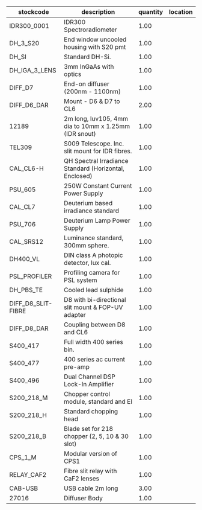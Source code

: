 |stockcode|description|quantity|location|
|---------|-----------|--------|--------|
|IDR300_0001|IDR300 Spectroradiometer|1.00||
|DH_3_S20|End window uncooled housing with S20 pmt|1.00||
|DH_SI|Standard DH-Si.|1.00||
|DH_IGA_3_LENS|3mm InGaAs with optics|1.00||
|DIFF_D7|End-on diffuser (200nm - 1100nm)|1.00||
|DIFF_D6_DAR|Mount - D6 & D7 to CL6|2.00||
|12189|2m long, luv105, 4mm dia to 10mm x 1.25mm (IDR snout)|1.00||
|TEL309|S009 Telescope.  Inc. slit mount for IDR fibres.|1.00||
|CAL_CL6-H|QH Spectral Irradiance Standard (Horizontal, Enclosed)|1.00||
|PSU_605|250W Constant Current Power Supply|1.00||
|CAL_CL7|Deuterium based irradiance standard|1.00||
|PSU_706|Deuterium Lamp Power Supply|1.00||
|CAL_SRS12|Luminance standard, 300mm sphere.|1.00||
|DH400_VL|DIN class A photopic detector, lux cal.|1.00||
|PSL_PROFILER|Profiling camera for PSL system|1.00||
|DH_PBS_TE|Cooled lead sulphide|1.00||
|DIFF_D8_SLIT-FIBRE|D8 with bi-directional slit mount & FOP-UV adapter|1.00||
|DIFF_D8_DAR|Coupling between D8 and CL6|1.00||
|S400_417|Full width 400 series bin.|1.00||
|S400_477|400 series ac current pre-amp|1.00||
|S400_496|Dual Channel DSP Lock-In Amplifier|1.00||
|S200_218_M|Chopper control module, standard and EI|1.00||
|S200_218_H|Standard chopping head|1.00||
|S200_218_B|Blade set for 218 chopper (2, 5, 10 & 30 slot)|1.00||
|CPS_1_M|Modular version of CPS1|1.00||
|RELAY_CAF2|Fibre slit relay with CaF2 lenses|1.00||
|CAB-USB|USB cable 2m long|3.00||
|27016|Diffuser Body|1.00||
